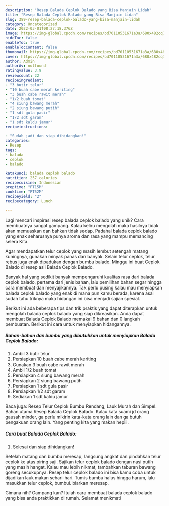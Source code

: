 ```yaml
---
description: "Resep Balada Ceplok Balado yang Bisa Manjain Lidah"
title: "Resep Balada Ceplok Balado yang Bisa Manjain Lidah"
slug: 389-resep-balada-ceplok-balado-yang-bisa-manjain-lidah
category: Uncategorized
date: 2022-03-01T08:27:18.376Z
image: https://img-global.cpcdn.com/recipes/bd70110531671a3a/680x482cq70/balada-ceplok-balado-foto-resep-utama.jpg
hideToc: false
enableToc: true
enableTocContent: false
thumbnail: https://img-global.cpcdn.com/recipes/bd70110531671a3a/680x482cq70/balada-ceplok-balado-foto-resep-utama.jpg
cover: https://img-global.cpcdn.com/recipes/bd70110531671a3a/680x482cq70/balada-ceplok-balado-foto-resep-utama.jpg
author: Admin
authorAv: notfound
ratingvalue: 3.9
reviewcount: 22
recipeingredient:
- "3 butir telur"
- "10 buah cabe merah keriting"
- "3 buah cabe rawit merah"
- "1/2 buah tomat"
- "4 siung bawang merah"
- "2 siung bawang putih"
- "1 sdt gula pasir"
- "1/2 sdt garam"
- "1 sdt kaldu jamur"
recipeinstructions:

- "Sudah jadi dan siap dihidangkan!"
categories:
- Resep
tags:
- balada
- ceplok
- balado

katakunci: balada ceplok balado 
nutrition: 257 calories
recipecuisine: Indonesian
preptime: "PT15M"
cooktime: "PT52M"
recipeyield: "2"
recipecategory: Lunch

---
```





Lagi mencari inspirasi resep balada ceplok balado yang unik? Cara membuatnya sangat gampang. Kalau keliru mengolah maka hasilnya tidak akan memuaskan dan bahkan tidak sedap. Padahal balada ceplok balado yang enak seharusnya punya aroma dan rasa yang mampu memancing selera Kita.





Agar mendapatkan telur ceplok yang masih lembut setengah matang kuningnya, gunakan minyak panas dan banyak. Selain telur ceplok, telur rebus juga enak dipadukan dengan bumbu balado. Minggu ini buat Ceplok Balado di resep asli Balada Ceplok Balado.

Banyak hal yang sedikit banyak mempengaruhi kualitas rasa dari balada ceplok balado, pertama dari jenis bahan, lalu pemilihan bahan segar hingga cara membuat dan menyajikannya. Tak perlu pusing kalau mau menyiapkan balada ceplok balado yang enak di mana pun kamu berada, karena asal sudah tahu triknya maka hidangan ini bisa menjadi sajian spesial.






Berikut ini ada beberapa tips dan trik praktis yang dapat diterapkan untuk mengolah balada ceplok balado yang siap dikreasikan. Anda dapat membuat Balada Ceplok Balado memakai 9 bahan dan 0 langkah pembuatan. Berikut ini cara untuk menyiapkan hidangannya.

<!--inarticleads1-->

##### Bahan-bahan dan bumbu yang dibutuhkan untuk menyiapkan Balada Ceplok Balado:

1. Ambil 3 butir telur
1. Persiapkan 10 buah cabe merah keriting
1. Gunakan 3 buah cabe rawit merah
1. Ambil 1/2 buah tomat
1. Persiapkan 4 siung bawang merah
1. Persiapkan 2 siung bawang putih
1. Persiapkan 1 sdt gula pasir
1. Persiapkan 1/2 sdt garam
1. Sediakan 1 sdt kaldu jamur


Baca juga: Resep Telur Ceplok Bumbu Rendang, Lauk Murah dan Simpel. Bahan utama Resep Balada Ceplok Balado. Kalau kata suami jd orang gausah minder, ga perlu mikirin kata-kata orang lain dan ga butuh pengakuan orang lain. Yang penting kita yang makan hepiii. 

<!--inarticleads2-->

##### Cara buat Balada Ceplok Balado:


1. Selesai dan siap dihidangkan!

Setelah matang dan bumbu meresap, langsung angkat dan pindahkan telur ceplok ke atas piring saji. Sajikan telur ceplok balado dengan nasi putih yang masih hangat. Kalau mau lebih nikmat, tambahkan taburan bawang goreng secukupnya. Resep telur ceplok balado ini bisa kamu coba untuk dijadikan lauk makan sehari-hari. Tumis bumbu halus hingga harum, lalu masukkan telur ceplok, bumbui. biarkan meresap. 

Gimana nih? Gampang kan? Itulah cara membuat balada ceplok balado yang bisa anda praktikkan di rumah. Selamat menikmati
